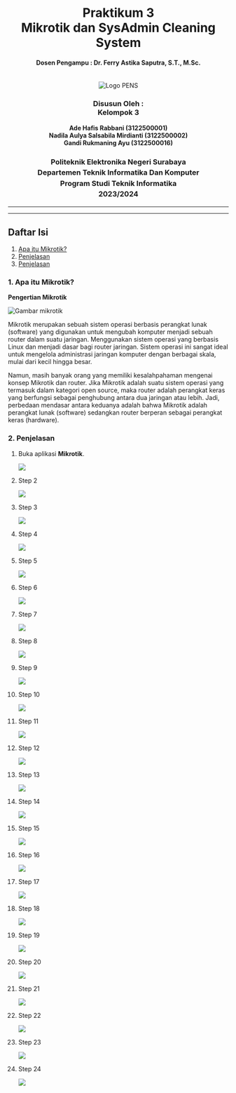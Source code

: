 <div align="center">
  <h1 style="text-align: center;font-weight: bold">Praktikum 3<br>Mikrotik dan SysAdmin Cleaning System</h1>
  <h4 style="text-align: center;">Dosen Pengampu : Dr. Ferry Astika Saputra, S.T., M.Sc.</h4>
</div>
<br />
<div align="center">
  <img src="https://upload.wikimedia.org/wikipedia/id/4/44/Logo_PENS.png" alt="Logo PENS">
  <h3 style="text-align: center;">Disusun Oleh : <br>Kelompok 3</h3>
  <p style="text-align: center;">
    <strong>Ade Hafis Rabbani (3122500001)</strong><br>
    <strong>Nadila Aulya Salsabila Mirdianti (3122500002)</strong><br>
    <strong>Gandi Rukmaning Ayu (3122500016)</strong>
  </p>
  
  <h3 style="text-align: center;line-height: 1.5">Politeknik Elektronika Negeri Surabaya<br>Departemen Teknik Informatika Dan Komputer<br>Program Studi Teknik Informatika<br>2023/2024</h3>
  <hr><hr>
</div>

## Daftar Isi

1. [Apa itu Mikrotik?](#1-apa-itu-mikrotik?-)
2. [Penjelasan](#2-buat-ringkasan-tentang-perbedaan-dari-debian-12-bookworm-dengan-debian-11-bullseye-versi-kernel-kebutuhan-sistem-penerapan-systemd-dan-perbedaan-packagenya-dalam-bentuk-tabel-)
3. [Penjelasan](#3-jelaskan-fungsi-dari-file-etcgroups-beserta-formatnya)


### 1. Apa itu Mikrotik?
**Pengertian Mikrotik**

![Gambar mikrotik](images/mikrotik.png)

Mikrotik merupakan sebuah sistem operasi berbasis perangkat lunak (software) yang digunakan untuk mengubah komputer menjadi sebuah router dalam suatu jaringan. Menggunakan sistem operasi yang berbasis Linux dan menjadi dasar bagi router jaringan. Sistem operasi ini sangat ideal untuk mengelola administrasi jaringan komputer dengan berbagai skala, mulai dari kecil hingga besar.

Namun, masih banyak orang yang memiliki kesalahpahaman mengenai konsep Mikrotik dan router. Jika Mikrotik adalah suatu sistem operasi yang termasuk dalam kategori open source, maka router adalah perangkat keras yang berfungsi sebagai penghubung antara dua jaringan atau lebih. Jadi, perbedaan mendasar antara keduanya adalah bahwa Mikrotik adalah perangkat lunak (software) sedangkan router berperan sebagai perangkat keras (hardware).


### 2. Penjelasan
1. Buka aplikasi **Mikrotik**.

   ![](images/Aspose.Words.e04077e7-aee8-44ef-a14f-38cb7e48fb94.001.png)

2. Step 2

   ![](images/1.jpg)

3. Step 3

   ![](images/3.jpg)

4. Step 4

   ![](images/4.jpg)

5. Step 5

   ![](images/5.jpg)

6. Step 6

   ![](images/6.jpg)

7. Step 7

   ![](images/7.jpg)

8. Step 8

   ![](images/8.jpg)

9. Step 9

   ![](images/9.jpg)

10. Step 10

    ![](images/10.jpg)

11. Step 11

    ![](images/11.jpg)

12. Step 12

    ![](images/12.jpg)

13. Step 13

    ![](images/13.jpg)

14. Step 14

    ![](images/14.jpg)

15. Step 15

    ![](images/15.jpg)

16. Step 16

    ![](images/16.jpg)

17. Step 17

    ![](images/17.jpg)

18. Step 18

    ![](images/18.jpg)

19. Step 19

    ![](images/19.jpg)

20. Step 20

    ![](images/20.jpg)

21. Step 21

    ![](images/21.jpg)

22. Step 22

    ![](images/22.jpg)

23. Step 23

    ![](images/23.jpg)

24. Step 24

    ![](images/24.jpg)
